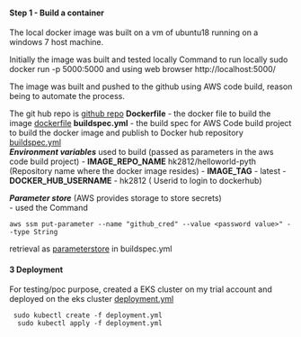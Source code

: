 #### Step 1 - Build a container

The local docker image was built on a vm of ubuntu18 running on a windows 7
host machine.

Initially the image was built and tested locally
Command to run locally
sudo  docker run -p 5000:5000
and using web browser
http://localhost:5000/

The image was built and pushed to the github using AWS code build, reason being to automate the process. 

The git hub repo is
[github repo](https://github.com/hvk12/helloworld-pyth)
    **Dockerfile** - the docker file to build the image 
    [dockerfile](https://github.com/hvk12/helloworld-pyth/blob/master/Dockerfile)
    **buildspec.yml** - the build spec for AWS Code build project to build the docker image and publish to Docker hub repository
    [buildspec.yml](https://github.com/hvk12/helloworld-pyth/blob/master/buildspec.yml)    
        ***Environment variables*** used to build (passed as parameters in the aws code build project)
            - **IMAGE_REPO_NAME**  hk2812/helloworld-pyth (Repository 	name where the docker image resides)
            - **IMAGE_TAG**  - latest
            - **DOCKER_HUB_USERNAME** - hk2812 ( Userid to login to dockerhub)
            
  ***Parameter store*** (AWS provides storage to store secrets)   
         - used the Command 
  

    aws ssm put-parameter --name "github_cred" --value <password value>" --type String
         

 retrieval as [parameterstore](https://github.com/hvk12/helloworld-pyth/blob/master/buildspec.yml#L4) in buildspec.yml 


#### 3 Deployment
 For testing/poc purpose, created a EKS cluster on my trial account and deployed on the eks cluster
          [deployment.yml](https://github.com/hvk12/helloworld-pyth/blob/master/deployment.yml)
 

     sudo kubectl create -f deployment.yml
	  sudo kubectl apply -f deployment.yml
